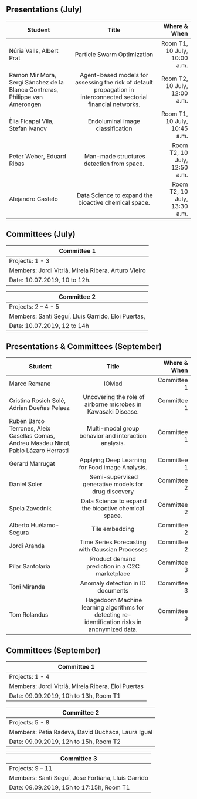 ## Presentations (July)

| Student   |      Title      |  Where & When |
|----------|:---------:|----------:|
| Núria Valls, Albert Prat	 |  Particle Swarm Optimization | Room T1, 10 July, 10:00 a.m. |
|  Ramon Mir Mora, Sergi Sánchez de la Blanca Contreras, Philippe van Amerongen	| Agent-based models for assessing the risk of default propagation in interconnected sectorial financial networks.	| Room T2, 10 July, 12:00 a.m.  |
|  Èlia Ficapal Vila, Stefan Ivanov	| Endoluminal image classification	| Room T1, 10 July, 10:45 a.m.  |
|  Peter Weber, Eduard Ribas	| Man-made structures detection from space.	| Room T2, 10 July, 12:50 a.m.  |
|  Alejandro Castelo	| Data Science to expand the bioactive chemical space.	| Room T2, 10 July, 13:30 a.m.   |

## Committees (July)

| Committee 1| 
|----------|
| Projects: 1 - 3 | 
| Members: Jordi Vitrià, Mireia Ribera, Arturo Vieiro | 
| Date: 10.07.2019, 10 to 12h. | 

| Committee 2 | 
|----------|
| Projects: 2 – 4 - 5 | 
| Members:  Santi Seguí, Lluis Garrido, Eloi Puertas, | 
| Date: 10.07.2019, 12 to 14h | 



## Presentations & Committees (September)


| Student   |      Title      |  Where & When |
|----------|:-------------:|------:|
|  Marco Remane |	IOMed	| Committee 1 |
|  Cristina Rosich Solé, Adrian Dueñas Pelaez	| Uncovering the role of airborne microbes in Kawasaki Disease.	| Committee 1 |
|  Rubén Barco Terrones, Aleix Casellas Comas, Andreu Masdeu Ninot, Pablo Lázaro Herrasti	| Multi-modal group behavior and interaction analysis.	| Committee 1  |
|  Gerard Marrugat	| Applying Deep Learning for Food image Analysis.	| Committee 1 |
|  Daniel Soler	| Semi-supervised generative models for drug discovery	| Committee 2 |
|  Spela Zavodnik	| Data Science to expand the bioactive chemical space.	| Committee 2  |
| Alberto Huélamo-Segura | Tile embedding | Committee 2|
| Jordi Aranda | Time Series Forecasting with Gaussian Processes | Committee 2|
| Pilar Santolaria | Product demand prediction in a C2C marketplace  | Committee 3 |
| Toni Miranda | Anomaly detection in ID documents  | Committee 3 |
|  Tom Rolandus | Hagedoorn	Machine learning algorithms for detecting re-identification risks in anonymized data. |	Committee 3 |


## Committees (September)

| Committee 1| 
|----------|
| Projects: 1 - 4 | 
| Members: Jordi Vitrià, Mireia Ribera, Eloi Puertas | 
| Date: 09.09.2019, 10h to 13h, Room T1| 

| Committee 2 | 
|----------|
| Projects: 5 - 8 | 
| Members:  Petia Radeva, David Buchaca, Laura Igual | 
| Date: 09.09.2019, 12h to 15h, Room T2 | 

| Committee 3 | 
|----------|
| Projects: 9 – 11 | 
| Members:  Santi Seguí, Jose Fortiana, Lluís Garrido | 
| Date: 09.09.2019, 15h to 17:15h, Room T1 | 
